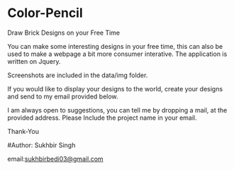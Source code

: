 # Color-Pencil

Draw Brick Designs on your Free Time

You can make some interesting designs in your free time, this can also be used to make a webpage a bit more consumer interative. The application is written on Jquery.

Screenshots are included in the data/img folder.

If you would like to display your designs to the world, create your designs and send to my email provided below.

I am always open to suggestions, you can tell me by dropping a mail, at the provided address. Please Include the project name in your email.

Thank-You

#Author: Sukhbir Singh

email:sukhbirbedi03@gmail.com

